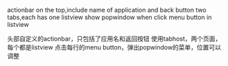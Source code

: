actionbar on the top,include name of application and back button
two tabs,each has one listview
show popwindow when click menu button in listview

头部自定义的actionbar，只包括了应用名和返回按钮
使用tabhost，两个页面，每个都是listview
点击每行的menu button，弹出popwindow的菜单，位置可以调整
